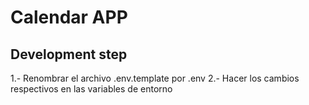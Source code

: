 # Calendar APP


## Development step

1.- Renombrar el archivo .env.template por .env
2.- Hacer los cambios respectivos en las variables de entorno